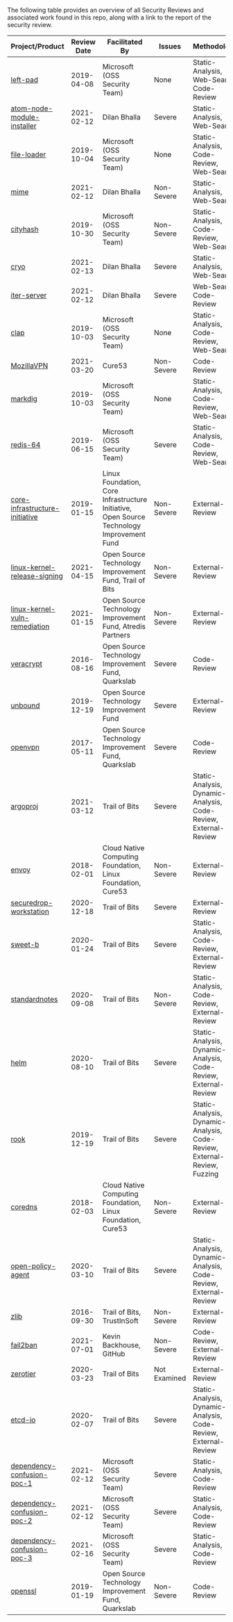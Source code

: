 The following table provides an overview of all Security Reviews and associated work found in this repo, along with a link to the report of the security review.

|Project/Product|Review Date|Facilitated By|Issues|Methodology|Scope|Example Package|
|-|-|-|-|-|-|-|
|[left-pad](https://github.com/ossf/security-reviews/blob/main//reviews/npm/left-pad/review-1.md)| 2019-04-08| Microsoft (OSS Security Team)| None|Static-Analysis, Web-Search, Code-Review| Implementation/Full|pkg:npm/left-pad@1.3.0|
|[atom-node-module-installer](https://github.com/ossf/security-reviews/blob/main//reviews/npm/atom-node-module-installer/review-1.md)| 2021-02-12| Dilan Bhalla| Severe|Static-Analysis, Web-Search| Implementation/Full|pkg:npm/atom-node-module-installer@0.9.0|
|[file-loader](https://github.com/ossf/security-reviews/blob/main//reviews/npm/file-loader/review-1.md)| 2019-10-04| Microsoft (OSS Security Team)| None|Static-Analysis, Code-Review, Web-Search| Implementation/Full|pkg:npm/file-loader@3.0.1|
|[mime](https://github.com/ossf/security-reviews/blob/main//reviews/npm/mime/review-1.md)| 2021-02-12| Dilan Bhalla| Non-Severe|Static-Analysis, Web-Search| Implementation/Full|pkg:npm/mime@2.0.2|
|[cityhash](https://github.com/ossf/security-reviews/blob/main//reviews/npm/cityhash/review-1.md)| 2019-10-30| Microsoft (OSS Security Team)| Non-Severe|Static-Analysis, Code-Review, Web-Search| Implementation/Full|pkg:npm/cityhash@0.0.5|
|[cryo](https://github.com/ossf/security-reviews/blob/main//reviews/npm/cryo/review-1.md)| 2021-02-13| Dilan Bhalla| Severe|Static-Analysis, Web-Search| Implementation/Full|pkg:npm/cryo@0.0.6|
|[iter-server](https://github.com/ossf/security-reviews/blob/main//reviews/npm/iter-server/review-1.md)| 2021-02-12| Dilan Bhalla| Severe|Web-Search, Code-Review| Implementation/Full|pkg:npm/iter-server@1.0.0|
|[clap](https://github.com/ossf/security-reviews/blob/main//reviews/npm/clap/review-1.md)| 2019-10-03| Microsoft (OSS Security Team)| None|Static-Analysis, Code-Review, Web-Search| Implementation/Full|pkg:npm/clap@1.2.3|
|[MozillaVPN](https://github.com/ossf/security-reviews/blob/main//reviews/MozillaVPN/MozillaVPN.md)| 2021-03-20| Cure53| Non-Severe| Code-Review| Implementation/Partial|pkg:github/mozilla-mobile/mozilla-vpn-client|
|[markdig](https://github.com/ossf/security-reviews/blob/main//reviews/nuget/markdig/review-1.md)| 2019-10-03| Microsoft (OSS Security Team)| None|Static-Analysis, Code-Review, Web-Search| Implementation/Full|pkg:nuget/markdig@0.11.0|
|[redis-64](https://github.com/ossf/security-reviews/blob/main//reviews/nuget/redis-64/review-1.md)| 2019-06-15| Microsoft (OSS Security Team)| Severe|Static-Analysis, Code-Review, Web-Search| Implementation/Partial|pkg:nuget/redis-64@3.0.503|
|[core-infrastructure-initiative](https://github.com/ossf/security-reviews/blob/main//reviews/core-infrastructure-initiative/cii.md)| 2019-01-15| Linux Foundation,  Core Infrastructure Initiative,  Open Source Technology Improvement Fund| Non-Severe|External-Review| Non-Implementation|pkg:generic/coreinfrastructure.org?download_url=https//www.coreinfrastructure.org/programs/audit-program/|
|[linux-kernel-release-signing](https://github.com/ossf/security-reviews/blob/main//reviews/linux-kernel/linux-kernel-release-signing.md)| 2021-04-15| Open Source Technology Improvement Fund,  Trail of Bits| Non-Severe|External-Review| Non-Implementation|pkg:github/torvalds/linux|
|[linux-kernel-vuln-remediation](https://github.com/ossf/security-reviews/blob/main//reviews/linux-kernel/linux-kernel-vuln-remediation.md)| 2021-01-15| Open Source Technology Improvement Fund,  Atredis Partners| Non-Severe|External-Review| Non-Implementation|pkg:github/torvalds/linux|
|[veracrypt](https://github.com/ossf/security-reviews/blob/main//reviews/veracrypt/veracrypt.md)| 2016-08-16| Open Source Technology Improvement Fund, Quarkslab| Severe| Code-Review| Implementation/Partial|pkg:github/veracrypt/veracrypt|
|[unbound](https://github.com/ossf/security-reviews/blob/main//reviews/unbound/unboundDNS.md)| 2019-12-19| Open Source Technology Improvement Fund| Severe|External-Review| Implementation/Full|pkg:github/NLnetLabs/unbound|
|[openvpn](https://github.com/ossf/security-reviews/blob/main//reviews/openvpn/openvpn-2.4.0.md)| 2017-05-11| Open Source Technology Improvement Fund, Quarkslab| Severe| Code-Review| Implementation/Full|pkg:github/OpenVPN|
|[argoproj](https://github.com/ossf/security-reviews/blob/main//reviews/github/argoproj/argo.md)| 2021-03-12| Trail of Bits| Severe|Static-Analysis, Dynamic-Analysis, Code-Review, External-Review| Implementation (Full)|pkg:github.com/argoproj/pkg|
|[envoy](https://github.com/ossf/security-reviews/blob/main//reviews/github/envoyproxy/envoy/review-1.md)| 2018-02-01| Cloud Native Computing Foundation,  Linux Foundation,  Cure53| Non-Severe|External-Review| Implementation/Full|pkg:github/envoyproxy/envoy@c31077b28e4f8a7db17895d5d2570e806e9e2a3e|
|[securedrop-workstation](https://github.com/ossf/security-reviews/blob/main//reviews/github/freedomofpress/securedrop-workstation/SecureDropWorkstation.md)| 2020-12-18| Trail of Bits| Severe|External-Review| Implementation (Full)|pkg:github.com/freedomofpress/securedrop-workstation|
|[sweet-b](https://github.com/ossf/security-reviews/blob/main//reviews/github/westerndigitalcorporation/sweet-b/sweet-b.md)| 2020-01-24| Trail of Bits| Severe|Static-Analysis, Code-Review, External-Review| Implementation (Partial)|pkg:github.com/westerndigitalcorporation/sweet-b|
|[standardnotes](https://github.com/ossf/security-reviews/blob/main//reviews/github/standardnotes/snjs-sncrypto.md)| 2020-09-08| Trail of Bits| Non-Severe|Static-Analysis, Code-Review, External-Review| Implementation (Partial)|pkg:github.com/standardnotes/SNCrypto|
|[helm](https://github.com/ossf/security-reviews/blob/main//reviews/github/helm/helm.md)| 2020-08-10| Trail of Bits| Severe|Static-Analysis, Dynamic-Analysis, Code-Review, External-Review| Implementation (Full)|pkg:github.com/helm/helm/tree/v3.3.0-rc.1|
|[rook](https://github.com/ossf/security-reviews/blob/main//reviews/github/rook/rook.md)| 2019-12-19| Trail of Bits| Severe|Static-Analysis, Dynamic-Analysis, Code-Review, External-Review, Fuzzing| Non-Implementation|pkg:github.com/rook/rook/tree/release-1.1|
|[coredns](https://github.com/ossf/security-reviews/blob/main//reviews/github/coredns/coredns/review-1.md)| 2018-02-03| Cloud Native Computing Foundation,  Linux Foundation,  Cure53| Non-Severe|External-Review| Implementation/Full|pkg:github/miekg/dns@1.0.4|
|[open-policy-agent](https://github.com/ossf/security-reviews/blob/main//reviews/github/open-policy-agent/OPAGatekeeper.md)| 2020-03-10| Trail of Bits| Severe|Static-Analysis, Dynamic-Analysis, Code-Review, External-Review| Implementation (Full)|pkg:github.com/open-policy-agent/frameworks/tree/master/constraint|
|[zlib](https://github.com/ossf/security-reviews/blob/main//reviews/github/madler/zlib/trail-of-bits-2016.md)| 2016-09-30| Trail of Bits,  TrustInSoft| Non-Severe|External-Review| Implementation/Partial|pkg:github/madler/zlib@1.2.8|
|[fail2ban](https://github.com/ossf/security-reviews/blob/main//reviews/github/fail2ban/fail2ban/2021-07-01-GitHub-Security-Lab.md)| 2021-07-01| Kevin Backhouse,  GitHub| Non-Severe|Code-Review, External-Review| Implementation/Full|pkg:github/fail2ban/fail2ban@0.11.2|
|[zerotier](https://github.com/ossf/security-reviews/blob/main//reviews/github/zerotier/zerotier-protocol.md)| 2020-03-23| Trail of Bits| Not Examined|External-Review| Non-Implementation|pkg:github.com/zerotier|
|[etcd-io](https://github.com/ossf/security-reviews/blob/main//reviews/github/etcd-io/etcd.md)| 2020-02-07| Trail of Bits| Severe|Static-Analysis, Dynamic-Analysis, Code-Review, External-Review| Non-Implementation|pkg:github.com/etcd-io/etcd|
|[dependency-confusion-poc-1](https://github.com/ossf/security-reviews/blob/main//reviews/_general_/attacks/dependency-confusion-poc-1.md)| 2021-02-12| Microsoft (OSS Security Team)| Severe|Static-Analysis, Code-Review| Implementation/Partial|pkg:npm/yarn-workspace-package-pkg-b@1.0.2|
|[dependency-confusion-poc-2](https://github.com/ossf/security-reviews/blob/main//reviews/_general_/attacks/dependency-confusion-poc-2.md)| 2021-02-12| Microsoft (OSS Security Team)| Severe|Static-Analysis, Code-Review| Implementation/Partial|pkg:npm/msft-wam@0.4.7|
|[dependency-confusion-poc-3](https://github.com/ossf/security-reviews/blob/main//reviews/_general_/attacks/dependency-confusion-poc-3.md)| 2021-02-16| Microsoft (OSS Security Team)| Severe|Static-Analysis, Code-Review| Implementation/Partial|pkg:npm/workspace-hoist-all@91.0.0|
|[openssl](https://github.com/ossf/security-reviews/blob/main//reviews/openssl/openssl-1.1.1.md)| 2019-01-19| Open Source Technology Improvement Fund, Quarkslab| Non-Severe| Code-Review| Implementation/Partial|pkg:github/openssl/openssl|